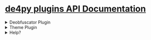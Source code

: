 # [de4py plugins API Documentation](https://de4py.000.pe/plugins.html)
<details>
<summary>Deobfuscator Plugin</summary>

## Deobfuscator Plugin

### Introduction

The `DeobfuscatorPlugin` class in the `de4py` API allows you to create deobfuscator plugins to simplify code by removing obfuscation. 

#### Example:

```python
from plugins.plugins import DeobfuscatorPlugin
import re

class DeobfuscatorExample(DeobfuscatorPlugin):
    def __init__(self):
        super().__init__(
            plugin_name="deobfuscator",
            creator="creator",
            link="https://github.com/Fadi002/de4py-plugins-repo/blob/main/example1.py",
            regex=re.compile(r'regex'),
            deobfuscator_function=self.deobfuscator_function
        )

    def deobfuscator_function(self, file_path) -> str:
        # Implement your deobfuscation logic here
        # ...
```

#### Parameters:

- `plugin_name`: A unique name for your deobfuscator plugin. (ex. BlankOBF_deobfuscator)
- `creator`: The name of the plugin creator. (ex. Ryan)
- `link`: A link to the plugin's source code of the plugin.
- `regex`: A regular expression to identify obfuscated code patterns.
- `deobfuscator_function`: The function that performs the deobfuscation. It takes a `file_path` as an argument and returns the deobfuscated code as a string.

### Usage

1. Create a class that inherits from `DeobfuscatorPlugin`.
2. Implement the `__init__` method, setting the required parameters.
3. Implement the `deobfuscator_function` method to perform the actual deobfuscation.
</details>



<details>
<summary>Theme Plugin</summary>

## Theme Plugin

### Introduction

The `ThemePlugin` class in the `de4py` API allows you to create theme plugins to customize the appearance of the de4py interface. Themes are defined using CSS code.

#### Example:

```python
from plugins.plugins import ThemePlugin

class LightThemeExample(ThemePlugin):
    def __init__(self):
        super().__init__(
            plugin_name="Light theme example plugin",
            creator="Fadi002",
            link="https://github.com/Fadi002/de4py-plugins-repo/blob/main/example2.py",
            css="""
            body {
                background-color: lightpink;
            }
            h1, h2, h3, h4, h5, h6, p, span, a, ul, li, #clock, label {
                color: darkred;
            }
            .frame {
                border: 2px solid #4ba3e2;
                background-color: #f8f9fa;
                box-shadow: 0 4px 6px rgba(0, 0, 0, 0.1), 0 0 10px #4ba3e2;
            }
            btn {
                color: darkred;
            }
            #changeLog, #outputanalyzer, #outputwinapihooks, #outputDEOBF, .scroll-box, textarea {
                background-color: #f8f9fa;
                color: darkred;
            }
            .custom-input {
                background-color: #9e9e9e;
                color: #333;
            }
            
            .custom-input:hover {
                background-color: #e1ecf4;
            }
            
            .custom-input:focus {
                background-color: #d0e5f5;
            }
            """
        )
```

#### Parameters:

- `plugin_name`: A unique name for your theme plugin. (ex. Neon Dark theme)
- `creator`: The name of the plugin creator. (ex. Ryan)
- `link`: A link to the plugin's source code.
- `css`: The CSS code defining the theme.

### Usage

1. Create a class that inherits from `ThemePlugin`.
2. Implement the `__init__` method, setting the required parameters.
3. Define the theme using CSS code in the `css` parameter.

### Note

Make sure to read the CSS [source code](https://github.com/Fadi002/de4py/blob/main/GUI/css/styles.css) of the main GUI to understand how to modify the appearance and to create your own themes accordingly.
</details>


<details>
<summary>Help?</summary>

**Looking for Assistance?**

If you need support or want to share your plugin with us, don't hesitate to reach out through our Discord server.

Join us on [Discord](https://discord.gg/cYxxUHsbRm)

</details>
